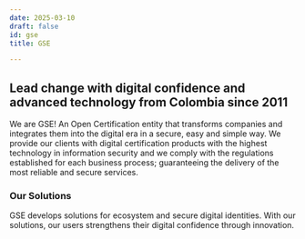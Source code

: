 ```yaml
---
date: 2025-03-10
draft: false
id: gse
title: GSE

---
```


## Lead change with digital confidence and advanced technology from Colombia since 2011

We are GSE! An Open Certification entity that transforms companies and integrates them into the digital era in a secure, easy and simple way. We provide our clients with digital certification products with the highest technology in information security and we comply with the regulations established for each business process; guaranteeing the delivery of the most reliable and secure services.

### Our Solutions

GSE develops solutions for ecosystem and secure digital identities. With our solutions, our users strengthens their digital confidence through innovation.